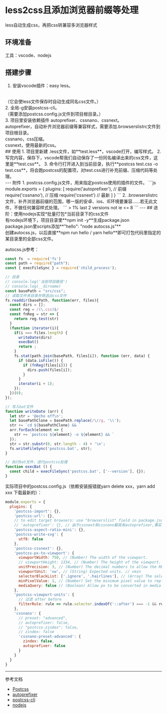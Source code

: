 # less2css且添加浏览器前缀等处理
less自动生成css，再把css转兼容多浏览器样式

## 环境准备
工具：vscode、nodejs
## 搭建步骤
1. 安装vscode插件：easy less。
<br>
（它会使less文件保存时自动生成同名css文件。）
<br>
2. 全局-g安装postcss-cli。
<br>
（需要添加postcss.config.js文件到项目根目录。）
<br>
3. 项目里安装依赖插件 autoprefixer、cssnano、cssnext。
<br>
autoprefixer，自动补齐浏览器前缀等兼容样式，需要添加.browserslistrc文件到项目根目录。
<br>
cssnano，css压缩。
<br>
cssnext，使用最新的css。
<br>
## 使用
1. 项目里新建 .less文件，如**test.less**，vscode打开，编写样式。
2. 写完内容，保存下，vscode帮我们自动保存了一份同名编译出来的css文件，这里是**test.css**。
3. 命令行打开进入到当前目录，执行**postcss test.css -o test.css**，将会跑postcss的配置项，对test.css进行补充前缀、压缩代码等处理。
<br>
---
附件
1. postcss.config.js文件，用来指定postcss使用的插件的文件。
```js
module.exports = {
  plugins: [
    require('autoprefixer'), // 前缀
    require('cssnano'), // 压缩
    require('cssnext') // 最新
  ]
}
```
2. .browserslistrc文件，补齐浏览器前缀的范围，哪一版的安卓、ios、IE环境要兼容……若无此文件，不做任何兼容样式处理。
```
> 1%
last 2 versions
not ie <= 8
```
---
## 进阶：使用nodejs实现*批量打包*当前目录下的css文件
<br>
有nodejs环境下，项目目录里**npm init -y**生成package.json
<br>
package.json里scripts添加**"hello": "node autocss.js"**
<br>
创建autocss.js，以后直接**npm run hello / yarn hello**即可打包代码里指定的某目录里的全部css文件。
<br>

autocss.js参考：

```js
const fs  = require('fs')
const path = require("path");
const { execFileSync } = require('child_process');

// 目录
// console.log('当前项目路径')
// console.log(__dirname)
const basePath = "src/css";
// 读取文件夹目录并筛选出css文件
fs.readdir(basePath, function(err, files){
  const dirs = [];
  const reg = /(\.css)$/
  const fnReg = str => {
    return reg.test(str)
  }
  (function iterator(i){
    if(i === files.length) {
      writeDate(dirs)
      execBat()
      return ;
    }
    fs.stat(path.join(basePath, files[i]), function (err, data) {     
      if (data.isFile()) {
        if (fnReg(files[i])) {
          dirs.push(files[i]);
        }
      }
      iterator(i + 1);
    });   
  })(0);
});

// 写入bat文件
function writeDate (arr) {
  let str = '@echo off\n';
  let basePathClone = basePath.replace(/\//g, '\\');
  str += `cd ${basePathClone} && `
  arr.forEach(element => {
    str += `postcss ${element} -o ${element} && `
  });
  str = str.substr(0, str.length - 4) + '\n';
  fs.writeFileSync('postcss.bat', str);
}

// 执行bat文件，进行postcss处理
function execBat () {
  const child = execFileSync('postcss.bat', ['--version'], {});
}
```

实际项目中的postcss.config.js（依赖安装报错就yarn delete xxx，yarn add xxx 下载最新的）：
```js
module.exports = {
  plugins: {
    'postcss-import': {},
    'postcss-url': {},
    // to edit target browsers: use "browserslist" field in package.json
    // 'autoprefixer': {}, // 由于cssnext和cssnano都具有autoprefixer,事实上只需要一个，所以把默认的autoprefixer删除掉，然后把cssnano中的autoprefixer设置为false。
    'postcss-aspect-ratio-mini': {},
    'postcss-write-svg': {
      utf8: false
    },
    'postcss-cssnext': {},
    'postcss-px-to-viewport': {
      viewportWidth: 750, // (Number) The width of the viewport.
      // viewportHeight: 1334, // (Number) The height of the viewport.
      unitPrecision: 3, // (Number) The decimal numbers to allow the REM units to grow to.
      viewportUnit: 'vw', // (String) Expected units. // vmin
      selectorBlackList: ['.ignore', '.hairlines'], // (Array) The selectors to ignore and leave as px.
      minPixelValue: 1, // (Number) Set the minimum pixel value to replace.
      mediaQuery: false // (Boolean) Allow px to be converted in media queries.
    },
    'postcss-viewport-units': {
      // 过滤 after before
      filterRule: rule => rule.selector.indexOf('::after') === -1 && rule.selector.indexOf('::before') === -1 && rule.selector.indexOf(':after') === -1 && rule.selector.indexOf(':before') === -1 && rule.nodes.findIndex(i => i.prop === 'content') === -1
    },
    'cssnano': {
      // preset: "advanced",
      // autoprefixer: false,
      // "postcss-zindex": false,
      // zindex: false
      'cssnano-preset-advanced': {
        zindex: false,
        autoprefixer: false
      }
    }
  }
}
```
---
参考文档
- [Postcss](https://github.com/postcss/postcss/blob/master/README-cn.md)
- [autoprefixer](https://github.com/postcss/autoprefixer)
- [postcss-cli](https://github.com/postcss/postcss-cli)
- [nodejs](http://nodejs.cn/api/child_process.html)
